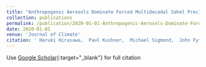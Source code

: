 ```yaml
---
title: "Anthropogenic Aerosols Dominate Forced Multidecadal Sahel Precipitation Change through Distinct Atmospheric and Oceanic Drivers"
collection: publications
permalink: /publication/2020-01-01-Anthropogenic-Aerosols-Dominate-Forced-Multidecadal-Sahel-Precipitation-Change-through-Distinct-Atmospheric-and-Oceanic-Drivers
date: 2020-01-01
venue: 'Journal of Climate'
citation: ' Haruki Hirasawa,  Paul Kushner,  Michael Sigmond,  John Fyfe,  Clara Deser, &quot;Anthropogenic Aerosols Dominate Forced Multidecadal Sahel Precipitation Change through Distinct Atmospheric and Oceanic Drivers.&quot; Journal of Climate, 2020.'
---
```

Use [Google Scholar](https://scholar.google.com/scholar?q=Anthropogenic+Aerosols+Dominate+Forced+Multidecadal+Sahel+Precipitation+Change+through+Distinct+Atmospheric+and+Oceanic+Drivers){:target="_blank"} for full citation